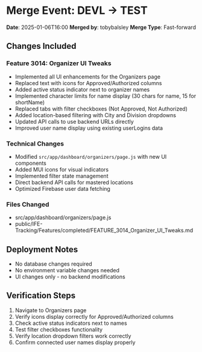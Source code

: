 # Merge Event: DEVL → TEST
**Date**: 2025-01-06T16:00
**Merged by**: tobybalsley
**Merge Type**: Fast-forward

## Changes Included

### Feature 3014: Organizer UI Tweaks
- Implemented all UI enhancements for the Organizers page
- Replaced text with icons for Approved/Authorized columns
- Added active status indicator next to organizer names
- Implemented character limits for name display (30 chars for name, 15 for shortName)
- Replaced tabs with filter checkboxes (Not Approved, Not Authorized)
- Added location-based filtering with City and Division dropdowns
- Updated API calls to use backend URLs directly
- Improved user name display using existing userLogins data

### Technical Changes
- Modified `src/app/dashboard/organizers/page.js` with new UI components
- Added MUI icons for visual indicators
- Implemented filter state management
- Direct backend API calls for mastered locations
- Optimized Firebase user data fetching

### Files Changed
- src/app/dashboard/organizers/page.js
- public/IFE-Tracking/Features/completed/FEATURE_3014_Organizer_UI_Tweaks.md

## Deployment Notes
- No database changes required
- No environment variable changes needed
- UI changes only - no backend modifications

## Verification Steps
1. Navigate to Organizers page
2. Verify icons display correctly for Approved/Authorized columns
3. Check active status indicators next to names
4. Test filter checkboxes functionality
5. Verify location dropdown filters work correctly
6. Confirm connected user names display properly